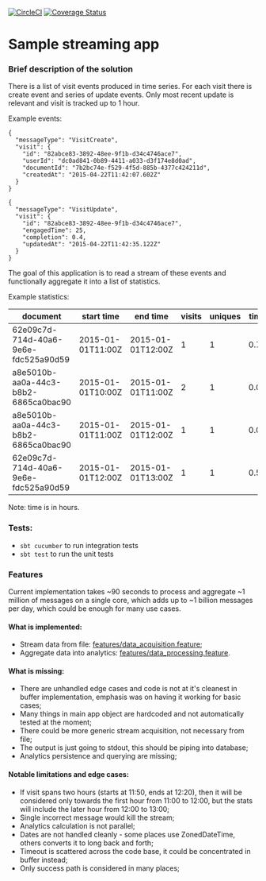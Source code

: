 [![CircleCI](https://circleci.com/gh/asarturas/streaming-app-example/tree/master.svg?style=svg)](https://circleci.com/gh/asarturas/streaming-app-example/tree/master)
[![Coverage Status](https://coveralls.io/repos/github/asarturas/streaming-app-example/badge.svg?branch=a6136d86098eb52949425148b3763449bc5b5900)](https://coveralls.io/github/asarturas/streaming-app-example?branch=a6136d86098eb52949425148b3763449bc5b5900)

# Sample streaming app

### Brief description of the solution

There is a list of visit events produced in time series.
For each visit there is create event and series of update events.
Only most recent update is relevant and visit is tracked up to 1 hour.

Example events:
```
{
  "messageType": "VisitCreate",
  "visit": {
    "id": "82abce83-3892-48ee-9f1b-d34c4746ace7",
    "userId": "dc0ad841-0b89-4411-a033-d3f174e8d0ad",
    "documentId": "7b2bc74e-f529-4f5d-885b-4377c424211d",
    "createdAt": "2015-04-22T11:42:07.602Z"
  }
}
```
```
{
  "messageType": "VisitUpdate",
  "visit": {
    "id": "82abce83-3892-48ee-9f1b-d34c4746ace7",
    "engagedTime": 25,
    "completion": 0.4,
    "updatedAt": "2015-04-22T11:42:35.122Z"
  }
}
```

The goal of this application is to read a stream of these events
and functionally aggregate it into a list of statistics.

Example statistics:

|document                            | start time      |end time         |visits|uniques|time|completion|
|------------------------------------|-----------------|-----------------|------|-------|----|----------|
|62e09c7d-714d-40a6-9e6e-fdc525a90d59|2015-01-01T11:00Z|2015-01-01T12:00Z|1     |1      |0.75|1         |
|a8e5010b-aa0a-44c3-b8b2-6865ca0bac90|2015-01-01T10:00Z|2015-01-01T11:00Z|2     |1      |0.0 |0         |
|a8e5010b-aa0a-44c3-b8b2-6865ca0bac90|2015-01-01T11:00Z|2015-01-01T12:00Z|1     |1      |0.0 |0         |    
|62e09c7d-714d-40a6-9e6e-fdc525a90d59|2015-01-01T12:00Z|2015-01-01T13:00Z|1     |1      |0.5 |0         |

Note: time is in hours.

### Tests:

- `sbt cucumber` to run integration tests
- `sbt test` to run the unit tests

### Features

Current implementation takes ~90 seconds to process and aggregate ~1 million of messages on a single core,
which adds up to ~1 billion messages per day, which could be enough for many use cases.

#### What is implemented:

- Stream data from file: [features/data_acquisition.feature](src/test/resources/features/data_acquisition.feature);
- Aggregate data into analytics: [features/data_processing.feature](src/test/resources/features/data_processing.feature).

#### What is missing:

- There are unhandled edge cases and code is not at it's cleanest in buffer implementation, emphasis was on having it working for basic cases;
- Many things in main app object are hardcoded and not automatically tested at the moment;
- There could be more generic stream acquisition, not necessary from file;
- The output is just going to stdout, this should be piping into database;
- Analytics persistence and querying are missing;

#### Notable limitations and edge cases:

- If visit spans two hours (starts at 11:50, ends at 12:20), then it will be considered only towards the first hour from 11:00 to 12:00, but the stats will include the later hour from 12:00 to 13:00;
- Single incorrect message would kill the stream;
- Analytics calculation is not parallel;
- Dates are not handled cleanly - some places use ZonedDateTime, others converts it to long back and forth;
- Timeout is scattered across the code base, it could be concentrated in buffer instead;
- Only success path is considered in many places;

